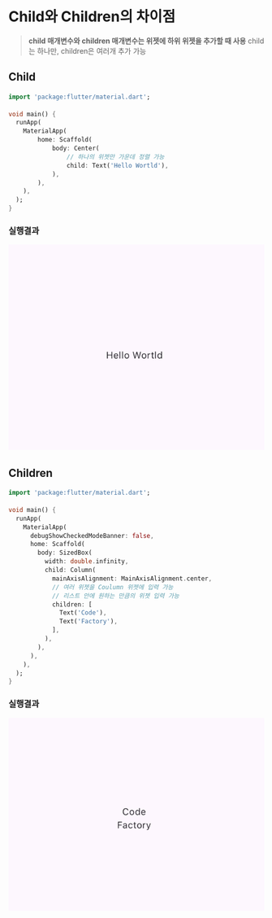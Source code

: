 # Child와 Children의 차이점

> **child 매개변수와 children 매개변수는 위젯에 하위 위젯을 추가할 때 사용**
> child는 하나만, children은 여러개 추가 가능

## Child

```dart
import 'package:flutter/material.dart';

void main() {
  runApp(
    MaterialApp(
        home: Scaffold(
            body: Center(
                // 하나의 위젯만 가운데 정렬 가능
                child: Text('Hello Wortld'),
            ),
        ),
    ),
  );
}
```

### 실행결과

![실행결과1_Hello World](../../assets/Chapter%2006/06_실행결과_1.png)

## Children

```dart
import 'package:flutter/material.dart';

void main() {
  runApp(
    MaterialApp(
      debugShowCheckedModeBanner: false,
      home: Scaffold(
        body: SizedBox(
          width: double.infinity,
          child: Column(
            mainAxisAlignment: MainAxisAlignment.center,
            // 여러 위젯을 Coulumn 위젯에 입력 가능
            // 리스트 안에 원하는 만큼의 위젯 입력 가능
            children: [
              Text('Code'),
              Text('Factory'),
            ],
          ),
        ),
      ),
    ),
  );
}
```
### 실행결과

![실행결과2_Code Factory](../../assets/Chapter%2006/06_실행결과_2.png)


